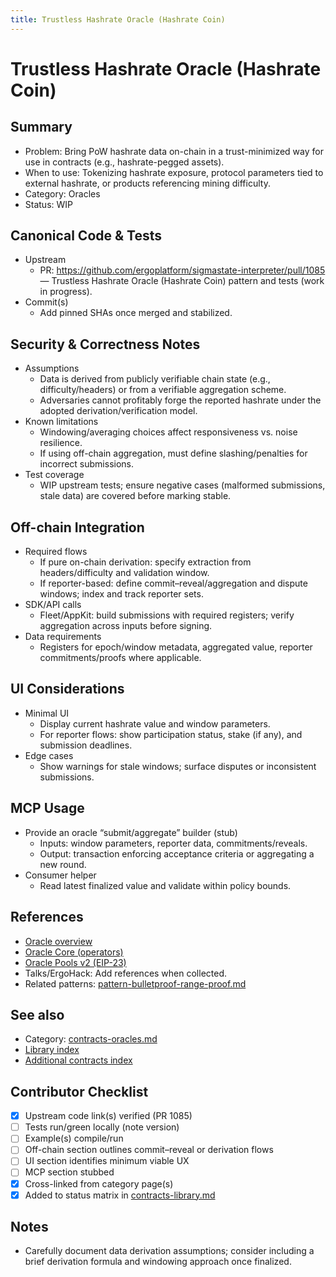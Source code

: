```yaml
---
title: Trustless Hashrate Oracle (Hashrate Coin)
---
```


# Trustless Hashrate Oracle (Hashrate Coin)

## Summary

- Problem: Bring PoW hashrate data on-chain in a trust-minimized way for use in contracts (e.g., hashrate-pegged assets).
- When to use: Tokenizing hashrate exposure, protocol parameters tied to external hashrate, or products referencing mining difficulty.
- Category: Oracles
- Status: WIP

## Canonical Code & Tests

- Upstream  
  - PR: <https://github.com/ergoplatform/sigmastate-interpreter/pull/1085> — Trustless Hashrate Oracle (Hashrate Coin) pattern and tests (work in progress).
- Commit(s)  
  - Add pinned SHAs once merged and stabilized.

## Security & Correctness Notes

- Assumptions  
  - Data is derived from publicly verifiable chain state (e.g., difficulty/headers) or from a verifiable aggregation scheme.
  - Adversaries cannot profitably forge the reported hashrate under the adopted derivation/verification model.
- Known limitations  
  - Windowing/averaging choices affect responsiveness vs. noise resilience.
  - If using off-chain aggregation, must define slashing/penalties for incorrect submissions.
- Test coverage  
  - WIP upstream tests; ensure negative cases (malformed submissions, stale data) are covered before marking stable.

## Off-chain Integration

- Required flows  
  - If pure on-chain derivation: specify extraction from headers/difficulty and validation window.
  - If reporter-based: define commit–reveal/aggregation and dispute windows; index and track reporter sets.
- SDK/API calls  
  - Fleet/AppKit: build submissions with required registers; verify aggregation across inputs before signing.
- Data requirements  
  - Registers for epoch/window metadata, aggregated value, reporter commitments/proofs where applicable.

## UI Considerations

- Minimal UI  
  - Display current hashrate value and window parameters.
  - For reporter flows: show participation status, stake (if any), and submission deadlines.
- Edge cases  
  - Show warnings for stale windows; surface disputes or inconsistent submissions.

## MCP Usage

- Provide an oracle “submit/aggregate” builder (stub)  
  - Inputs: window parameters, reporter data, commitments/reveals.  
  - Output: transaction enforcing acceptance criteria or aggregating a new round.
- Consumer helper  
  - Read latest finalized value and validate within policy bounds.

## References

- [Oracle overview](oracles.md)
- [Oracle Core (operators)](oracle.md)
- [Oracle Pools v2 (EIP-23)](oracles-v2.md)
- Talks/ErgoHack: Add references when collected.
- Related patterns: [pattern-bulletproof-range-proof.md](pattern-bulletproof-range-proof.md)

## See also

- Category: [contracts-oracles.md](contracts-oracles.md)  
- [Library index](contracts-library.md)
- [Additional contracts index](contracts.md)

## Contributor Checklist

- [x] Upstream code link(s) verified (PR 1085)
- [ ] Tests run/green locally (note version)
- [ ] Example(s) compile/run
- [ ] Off-chain section outlines commit–reveal or derivation flows
- [ ] UI section identifies minimum viable UX
- [ ] MCP section stubbed
- [x] Cross-linked from category page(s)
- [x] Added to status matrix in [contracts-library.md](contracts-library.md)

## Notes

- Carefully document data derivation assumptions; consider including a brief derivation formula and windowing approach once finalized.
